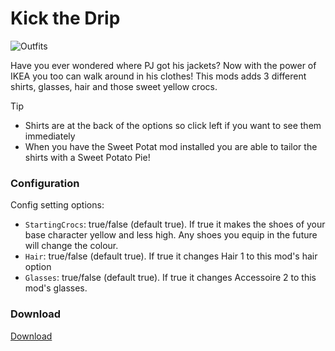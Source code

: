 # Kick the Drip
![Outfits](https://github.com/animatedrice/StardewMods/blob/f70a972f3df8ad723254689030b2397e9e370023/%5BCP%5D%20Kick%20the%20Drip/Added%20items.png)

Have you ever wondered where PJ got his jackets? Now with the power of IKEA you too can walk around in his clothes!
This mods adds 3 different shirts, glasses, hair and those sweet yellow crocs. 

> [!TIP]
> * Shirts are at the back of the options so click left if you want to see them immediately
> * When you have the Sweet Potat mod installed you are able to tailor the shirts with a Sweet Potato Pie!

### Configuration
Config setting options:
* ```StartingCrocs```: true/false (default true). If true it makes the shoes of your base character yellow and less high. Any shoes you equip in the future will change the colour.
* ```Hair```: true/false (default true). If true it changes Hair 1 to this mod's hair option
* ```Glasses```: true/false (default true). If true it changes Accessoire 2 to this mod's glasses.

### Download

[Download
](https://github.com/animatedrice/KicktheDrip/releases)
